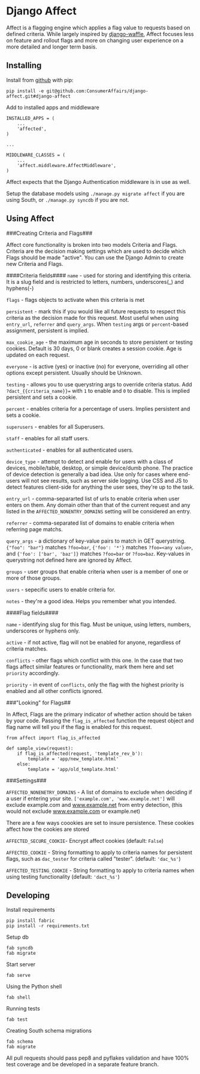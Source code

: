 Django Affect
=====================

Affect is a flagging engine which applies a flag value to requests based on defined criteria. While largely inspired by [django-waffle](https://github.com/jsocol/django-waffle), Affect focuses less on feature and rollout flags and more on changing user experience on a more detailed and longer term basis.

Installing
----------
Install from [github](https://github.com/ConsumerAffairs/django-affect) with pip:

    pip install -e git@github.com:ConsumerAffairs/django-affect.git#django-affect

Add to installed apps and middleware

    INSTALLED_APPS = (
        ...
        'affected',
    )

    ...

    MIDDLEWARE_CLASSES = (
        ...
        'affect.middleware.AffectMiddleware',
    )

Affect expects that the Django Authentication middleware is in use as well.

Setup the database models using `./manage.py migrate affect` if you are using South, or `./manage.py syncdb` if you are not.

Using Affect
------------

###Creating Criteria and Flags###

Affect core functionality is broken into two models Criteria and Flags. Criteria are the decision making settings which are used to decide which Flags should be made "active". You can use the Django Admin to create new Criteria and Flags.

####Criteria fields####
`name` - used for storing and identifying this criteria. It is a slug field and is restricted to letters, numbers, underscores(_) and hyphens(-)

`flags` - flags objects to activate when this criteria is met

`persistent` - mark this if you would like all future requests to respect this criteria as the decision made for this request. Most useful when using `entry_url`, `referrer` and `query_args`. When `testing` args or `percent`-based assignment, persistent is implied.

`max_cookie_age` - the maximum age in seconds to store persistent or testing cookies. Default is 30 days, 0 or blank creates a session cookie. Age is updated on each request.

`everyone` - is active (yes) or inactive (no) for everyone, overriding all other options except persistent. Usually should be Unknown.

`testing` - allows you to use querystring args to override criteria status. Add `?dact_{{criteria_name}}=` with `1` to enable and `0` to disable. This is implied persistent and sets a cookie.

`percent` - enables criteria for a percentage of users. Implies persistent and sets a cookie.

`superusers` - enables for all Superusers.

`staff` - enables for all staff users.

`authenticated` - enables for all authenticated users.

`device_type` - attempt to detect and enable for users with a class of devices, mobile/table, desktop, or simple device/dumb phone. The practice of device detection is generally a bad idea. Use only for cases where end-users will not see results, such as server side logging. Use CSS and JS to detect features client-side for anything the user sees, they're up to the task.

`entry_url` - comma-separarted list of urls to enable criteria when user enters on them. Any domain other than that of the current request and any listed in the `AFFECTED_NONENTRY_DOMAINS` setting will be considered an entry.

`referrer` - comma-separated list of domains to enable criteria when referring page matchs.

`query_args` - a dictionary of key-value pairs to match in GET querystring. `{"foo": "bar"}` matches `?foo=bar`, `{'foo': '*'}` matches `?foo=<any value>`, and `{'foo': ['bar', 'baz']}` matches `?foo=bar` or `?foo=baz`. Key-values in querystring not defined here are ignored by Affect.

`groups` - user groups that enable criteria when user is a member of one or more of those groups.

`users` - sepecific users to enable criteria for.

`notes` - they're a good idea. Helps you remember what you intended.

####Flag fields####

`name` - identifying slug for this flag. Must be unique, using letters, numbers, underscores or hyphens only.

`active` - if not active, flag will not be enabled for anyone, regardless of criteria matches.

`conflicts` - other flags which conflict with this one. In the case that two flags affect similar features or functionality, mark them here and set `priority` accordingly.

`priority` - in event of `conflicts`, only the flag with the highest priority is enabled and all other conflicts ignored.

###"Looking" for Flags##

In Affect, Flags are the primary indicator of whether action should be taken by your code. Passing the `flag_is_affected` function the request object and flag name will tell you if the flag is enabled for this request.

    from affect import flag_is_affected

    def sample_view(request):
        if flag_is_affected(request, 'template_rev_b'):
            template = 'app/new_template.html'
        else:
            template = 'app/old_template.html'

###Settings###

`AFFECTED_NONENETRY_DOMAINS` - A list of domains to exclude when deciding if a user if entering your site. `['example.com', 'www.example.net']` will exclude example.com and www.example.net from entry detection, (this would not exclude www.example.com or example.net)

There are a few ways coookies are set to insure persistence. These cookies affect how the cookies are stored

`AFFECTED_SECURE_COOKIE`- Encrypt affect cookies (default: `False`)

`AFFECTED_COOKIE` - String formatting to apply to criteria names for persistent flags, such as `dac_tester` for criteria called "tester". (default: `'dac_%s'`)

`AFFECTED_TESTING_COOKIE` - String formatting to apply to criteria names when using testing functionality (default: `'dact_%s'`)

Developing
----------
Install requirements

    pip install fabric
    pip install -r requirements.txt

Setup db

    fab syncdb
    fab migrate

Start server

    fab serve

Using the Python shell

    fab shell

Running tests

    fab test

Creating South schema migrations

    fab schema
    fab migrate

All pull requests should pass pep8 and pyflakes validation and have 100% test coverage and be developed in a separate feature branch.
